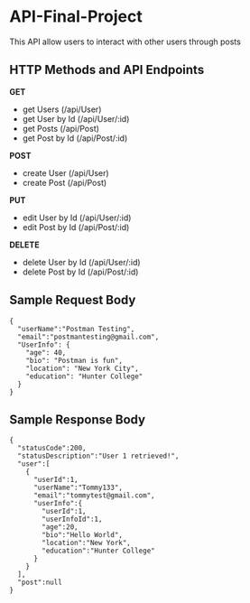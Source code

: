 # API-Final-Project

This API allow users to interact with other users through posts

## HTTP Methods and API Endpoints

**GET**

- get Users (/api/User)
- get User by Id (/api/User/:id)
- get Posts (/api/Post)
- get Post by Id (/api/Post/:id)

**POST**

- create User (/api/User)
- create Post (/api/Post)

**PUT**

- edit User by Id (/api/User/:id)
- edit Post by Id (/api/Post/:id)

**DELETE**

- delete User by Id (/api/User/:id)
- delete Post by Id (/api/Post/:id)

## Sample Request Body

```
{
  "userName":"Postman Testing",
  "email":"postmantesting@gmail.com",
  "UserInfo": {
    "age": 40,
    "bio": "Postman is fun",
    "location": "New York City",
    "education": "Hunter College"
  }
}
```

## Sample Response Body

```
{
  "statusCode":200,
  "statusDescription":"User 1 retrieved!",
  "user":[
    {
      "userId":1,
      "userName":"Tommy133",
      "email":"tommytest@gmail.com",
      "userInfo":{
        "userId":1,
        "userInfoId":1,
        "age":20,
        "bio":"Hello World",
        "location":"New York",
        "education":"Hunter College"
      }
    }
  ],
  "post":null
}
```
